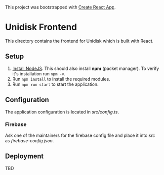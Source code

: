 This project was bootstrapped with [Create React App](https://github.com/facebook/create-react-app).

# Unidisk Frontend

This directory contains the frontend for Unidisk which is built with React.

## Setup

1. [Install NodeJS](https://nodejs.org/en/download/). This should also install **npm** (packet manager). To verify it's installation run `npm -v`.
2. Run `npm install` to install the required modules.
3. Run `npm run start` to start the application.

## Configuration

The application configuration is located in _src/config.ts_.

### Firebase

Ask one of the maintainers for the firebase config file and place it into _src_ as _firebase-config.json_.

## Deployment

TBD
